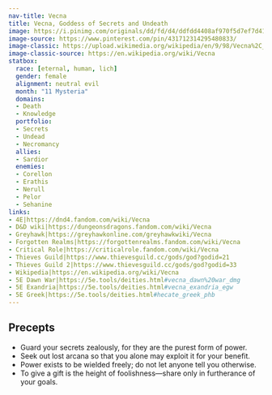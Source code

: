 ```yaml
---
nav-title: Vecna
title: Vecna, Goddess of Secrets and Undeath
image: https://i.pinimg.com/originals/dd/fd/d4/ddfdd4408af970f5d7ef7d418cb4fdd8.png
image-source: https://www.pinterest.com/pin/431712314295480833/
image-classic: https://upload.wikimedia.org/wikipedia/en/9/98/Vecna%2C_as_portrayed_in_3rd_Edition.jpg
image-classic-source: https://en.wikipedia.org/wiki/Vecna
statbox:
  race: [eternal, human, lich]
  gender: female
  alignment: neutral evil
  month: "11 Mysteria"
  domains:
  - Death
  - Knowledge
  portfolio:
  - Secrets
  - Undead
  - Necromancy
  allies:
  - Sardior
  enemies:
  - Corellon
  - Erathis
  - Nerull
  - Pelor
  - Sehanine
links:
- 4E|https://dnd4.fandom.com/wiki/Vecna
- D&D wiki|https://dungeonsdragons.fandom.com/wiki/Vecna
- Greyhawk|https://greyhawkonline.com/greyhawkwiki/Vecna
- Forgotten Realms|https://forgottenrealms.fandom.com/wiki/Vecna
- Critical Role|https://criticalrole.fandom.com/wiki/Vecna
- Thieves Guild|https://www.thievesguild.cc/gods/god?godid=21
- Thieves Guild 2|https://www.thievesguild.cc/gods/god?godid=33
- Wikipedia|https://en.wikipedia.org/wiki/Vecna
- 5E Dawn War|https://5e.tools/deities.html#vecna_dawn%20war_dmg
- 5E Exandria|https://5e.tools/deities.html#vecna_exandria_egw
- 5E Greek|https://5e.tools/deities.html#hecate_greek_phb
---
```


## Precepts

* Guard your secrets zealously, for they are the purest form of power.
* Seek out lost arcana so that you alone may exploit it for your benefit.
* Power exists to be wielded freely; do not let anyone tell you otherwise.
* To give a gift is the height of foolishness&mdash;share only in furtherance of your goals.
